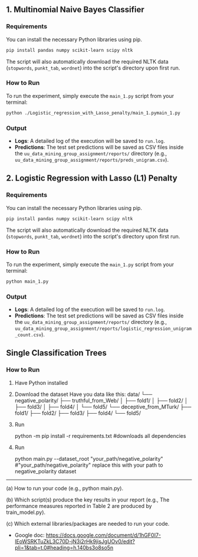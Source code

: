 ## 1. Multinomial Naive Bayes Classifier
### Requirements

You can install the necessary Python libraries using pip.

```bash
pip install pandas numpy scikit-learn scipy nltk
```

The script will also automatically download the required NLTK data (`stopwords`, `punkt_tab`, `wordnet`) into the script's directory upon first run.

### How to Run

To run the experiment, simply execute the `main_1.py` script from your terminal:

```bash
python ./Logistic_regression_with_Lasso_penalty/main_1.pymain_1.py
```

### Output
- **Logs**: A detailed log of the execution will be saved to `run.log`.
- **Predictions**: The test set predictions will be saved as CSV files inside the `uu_data_mining_group_assignment/reports/` directory (e.g., `uu_data_mining_group_assignment/reports/preds_unigram.csv`).


## 2. Logistic Regression with Lasso (L1) Penalty

### Requirements

You can install the necessary Python libraries using pip.

```bash
pip install pandas numpy scikit-learn scipy nltk
```

The script will also automatically download the required NLTK data (`stopwords`, `punkt_tab`, `wordnet`) into the script's directory upon first run.

### How to Run

To run the experiment, simply execute the `main_1.py` script from your terminal:

```bash
python main_1.py
```

### Output
- **Logs**: A detailed log of the execution will be saved to `run.log`.
- **Predictions**: The test set predictions will be saved as CSV files inside the `uu_data_mining_group_assignment/reports/` directory (e.g., `uu_data_mining_group_assignment/reports/logistic_regression_unigram_count.csv`).


## Single Classification Trees
### How to Run
1. Have Python installed
2. Download the dataset
   Have you data like this:
data/
└── negative_polarity/
    ├── truthful_from_Web/
    │   ├── fold1/
    │   ├── fold2/
    │   ├── fold3/
    │   ├── fold4/
    │   └── fold5/
    └── deceptive_from_MTurk/
        ├── fold1/
        ├── fold2/
        ├── fold3/
        ├── fold4/
        └── fold5/



4. Run
   
   python -m pip install -r requirements.txt           #downloads all dependencies
5. Run
   
   python main.py --dataset_root "your_path/negative_polarity"    #"your_path/negative_polarity" replace this with your path to negative_polarity dataset

---

(a) How to run your code (e.g., python main.py).  

(b) Which script(s) produce the key results in your report (e.g., The performance measures reported in Table 2 are produced by train_model.py).

(c) Which external libraries/packages are needed to run your code.  

- Google doc: https://docs.google.com/document/d/1hGF0I7-lEoWSRKTuZkL3C70D-jN3i2rHk9jisJgUOv0/edit?pli=1&tab=t.0#heading=h.140bs3o8so5n


